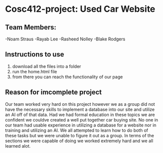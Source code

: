 # Cosc412-project: Used Car Website

## Team Members:
-Noam Straus
-Rayab Lee
-Rasheed Nolley
-Blake Rodgers


## Instructions to use
1) download all the files into a folder
2) run the home.html file
3) from there you can reach the functionality of our page

## Reason for imcomplete project
Our team worked very hard on this project however we as a group did not have the necessary skills to implement a database into our site and 
utilize an AI off of that data. Had we had formal education in these topics we are confident we couldve created a well put together
car buying site. No one in our team had usable experience in utilizing a database for a website nor in training and utilizing an AI.
We all attempted to learn how to do both of these tasks but we were unable to figure it out as a group. In terms of the sections we were 
capable of doing we worked extremely hard and we all learned alot.